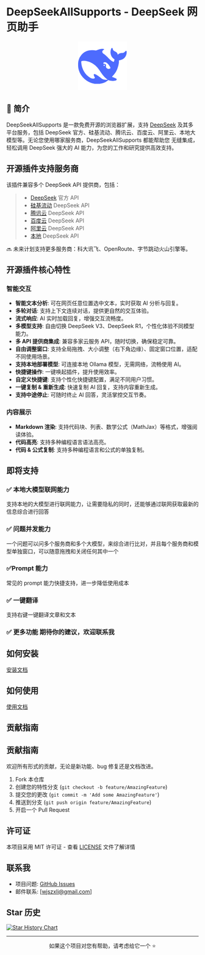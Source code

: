 # DeepSeekAllSupports - DeepSeek 网页助手

<div align="center">

<img src="public/icons/icon128.png" alt="DeepSeekAllSupports" width="128" />

</div>

## 📖 简介

DeepSeekAllSupports 是一款免费开源的浏览器扩展，支持 [DeepSeek](https://deepseek.com) 及其多平台服务，包括 DeepSeek 官方、硅基流动、腾讯云、百度云、阿里云、本地大模型等。无论您使用哪家服务商，DeepSeekAllSupports 都能帮助您 无缝集成，轻松调用 DeepSeek 强大的 AI 能力，为您的工作和研究提供高效支持。

## 开源插件支持服务商

该插件兼容多个 DeepSeek API 提供商，包括：

> - [DeepSeek](https://deepseek.com) 官方 API
> - [硅基流动](https://cloud.siliconflow.cn/i/lStn36vH) DeepSeek API
> - [腾讯云](https://cloud.tencent.com/document/product/1772/115969) DeepSeek API
> - [百度云](https://console.bce.baidu.com/iam/#/iam/apikey/list) DeepSeek API
> - [阿里云](https://bailian.console.aliyun.com/?apiKey=1#/api-key) DeepSeek API
> - [本地](https://ollama.com/) DeepSeek API

🔜 未来计划支持更多服务商：科大讯飞、OpenRoute、字节跳动火山引擎等。

## 开源插件核心特性

### 智能交互

- **智能文本分析**: 可在网页任意位置选中文本，实时获取 AI 分析与回复。
- **多轮对话**: 支持上下文连续对话，提供更自然的交互体验。
- **流式响应**: AI 实时加载回复，增强交互流畅度。
- **多模型支持**: 自由切换 DeepSeek V3、DeepSeek R1，个性化体验不同模型能力。
- **多 API 提供商集成**: 兼容多家云服务 API，随时切换，确保稳定可靠。
- **自由调整窗口**: 支持全局拖拽、大小调整（右下角边缘）、固定窗口位置，适配不同使用场景。
- **支持本地部署模型**: 可连接本地 Ollama 模型，无需网络，流畅使用 AI。
- **快捷键操作**: 一键唤起插件，提升使用效率。
- **自定义快捷键**: 支持个性化快捷键配置，满足不同用户习惯。
- **一键复制 & 重新生成**: 快速复制 AI 回复，支持内容重新生成。
- **支持中途停止**: 可随时终止 AI 回答，灵活掌控交互节奏。

### 内容展示

- **Markdown 渲染**: 支持代码块、列表、数学公式（MathJax）等格式，增强阅读体验。
- **代码高亮**: 支持多种编程语言语法高亮。
- **代码 & 公式复制**: 支持多种编程语言和公式的单独复制。

## 即将支持

### ✅ 本地大模型联网能力

支持本地的大模型进行联网能力，让需要隐私的同时，还能够通过联网获取最新的信息综合进行回答

### ✅ 问题并发能力

一个问题可以问多个服务商和多个大模型，来综合进行比对，并且每个服务商和模型单独窗口，可以随意拖拽和关闭任何其中一个

### ✅Prompt 能力

常见的 prompt 能力快捷支持，进一步降低使用成本

### ✅ 一键翻译

支持右键一键翻译文章和文本

### ✅ 更多功能 期待你的建议，欢迎联系我

## 如何安装

[安装文档](./public/doc/install.md)

## 如何使用

[使用文档](./public/doc/use.md)

## 贡献指南

## 贡献指南

欢迎所有形式的贡献，无论是新功能、bug 修复还是文档改进。

1. Fork 本仓库
2. 创建您的特性分支 (`git checkout -b feature/AmazingFeature`)
3. 提交您的更改 (`git commit -m 'Add some AmazingFeature'`)
4. 推送到分支 (`git push origin feature/AmazingFeature`)
5. 开启一个 Pull Request

## 许可证

本项目采用 MIT 许可证 - 查看 [LICENSE](LICENSE) 文件了解详情

## 联系我

- 项目问题: [GitHub Issues](https://github.com/wjszxli/DeepSeekAllSupports/issues)
- 邮件联系: [wjszxli@gmail.com]

## Star 历史

[![Star History Chart](https://api.star-history.com/svg?repos=wjszxli/DeepSeekAllSupports&type=Date)](https://star-history.com/#wjszxli/DeepSeekAllSupports&Date)

---

<div align="center">
如果这个项目对您有帮助，请考虑给它一个 ⭐️
</div>

